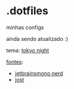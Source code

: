 # .dotfiles
minhas configs

ainda sendo atualizado :)

tema: [tokyo night](https://www.xfce-look.org/p/1681315)

[fontes](https://github.com/ryanoasis/nerd-fonts): 
- [jetbrainsmono nerd](https://github.com/ryanoasis/nerd-fonts/releases/download/v3.0.2/JetBrainsMono.tar.xz)
- [jost](https://fonts.google.com/specimen/Jost)

